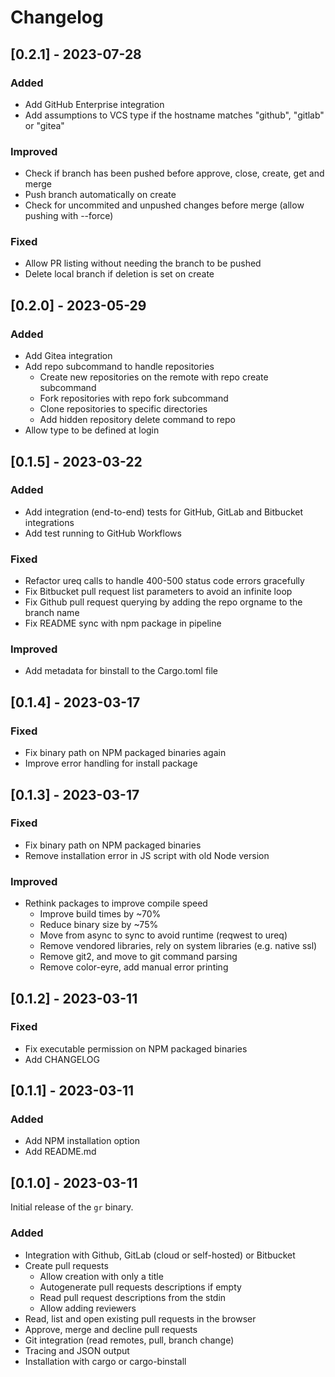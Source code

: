 # Changelog

## [0.2.1] - 2023-07-28

### Added

-   Add GitHub Enterprise integration
-   Add assumptions to VCS type if the hostname matches "github", "gitlab" or "gitea"

### Improved

-   Check if branch has been pushed before approve, close, create, get and merge
-   Push branch automatically on create
-   Check for uncommited and unpushed changes before merge (allow pushing with --force)

### Fixed

-   Allow PR listing without needing the branch to be pushed
-   Delete local branch if deletion is set on create

## [0.2.0] - 2023-05-29

### Added

-   Add Gitea integration
-   Add repo subcommand to handle repositories
    -   Create new repositories on the remote with repo create subcommand
    -   Fork repositories with repo fork subcommand
    -   Clone repositories to specific directories
    -   Add hidden repository delete command to repo
-   Allow type to be defined at login

## [0.1.5] - 2023-03-22

### Added

-   Add integration (end-to-end) tests for GitHub, GitLab and Bitbucket integrations
-   Add test running to GitHub Workflows

### Fixed

-   Refactor ureq calls to handle 400-500 status code errors gracefully
-   Fix Bitbucket pull request list parameters to avoid an infinite loop
-   Fix Github pull request querying by adding the repo orgname to the branch name
-   Fix README sync with npm package in pipeline

### Improved

-   Add metadata for binstall to the Cargo.toml file

## [0.1.4] - 2023-03-17

### Fixed

-   Fix binary path on NPM packaged binaries again
-   Improve error handling for install package

## [0.1.3] - 2023-03-17

### Fixed

-   Fix binary path on NPM packaged binaries
-   Remove installation error in JS script with old Node version

### Improved

-   Rethink packages to improve compile speed
    -   Improve build times by ~70%
    -   Reduce binary size by ~75%
    -   Move from async to sync to avoid runtime (reqwest to ureq)
    -   Remove vendored libraries, rely on system libraries (e.g. native ssl)
    -   Remove git2, and move to git command parsing
    -   Remove color-eyre, add manual error printing

## [0.1.2] - 2023-03-11

### Fixed

-   Fix executable permission on NPM packaged binaries
-   Add CHANGELOG

## [0.1.1] - 2023-03-11

### Added

-   Add NPM installation option
-   Add README.md

## [0.1.0] - 2023-03-11

Initial release of the `gr` binary.

### Added

-   Integration with Github, GitLab (cloud or self-hosted) or Bitbucket
-   Create pull requests
    -   Allow creation with only a title
    -   Autogenerate pull requests descriptions if empty
    -   Read pull request descriptions from the stdin
    -   Allow adding reviewers
-   Read, list and open existing pull requests in the browser
-   Approve, merge and decline pull requests
-   Git integration (read remotes, pull, branch change)
-   Tracing and JSON output
-   Installation with cargo or cargo-binstall
